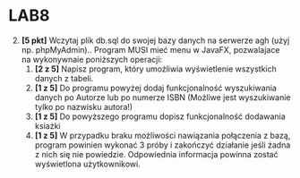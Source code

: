 ﻿# LAB8
2. **[5 pkt]** Wczytaj plik db.sql do swojej bazy danych na serwerze agh (użyj np. phpMyAdmin).. Program MUSI mieć menu w JavaFX, pozwalajace na wykonywnaie poniższych operacji:
	1. **[2 z 5]** Napisz program, który umożliwia wyświetlenie wszystkich danych z tabeli.
	2. **[1 z 5]** Do programu powyżej dodaj funkcjonalność wyszukiwania danych po Autorze lub po numerze ISBN (Możliwe jest wyszukiwanie tylko po nazwisku autora!)
	3. **[1 z 5]** Do powyższego programu dopisz funkcjonalność dodawania ksiażki
	4. **[1 z 5]** W przypadku braku możliwości nawiązania połączenia z bazą, program powinien wykonać 3 próby i zakończyć działanie jeśli żadna z nich się nie powiedzie. Odpowiednia informacja powinna zostać wyświetlona użytkownikowi.